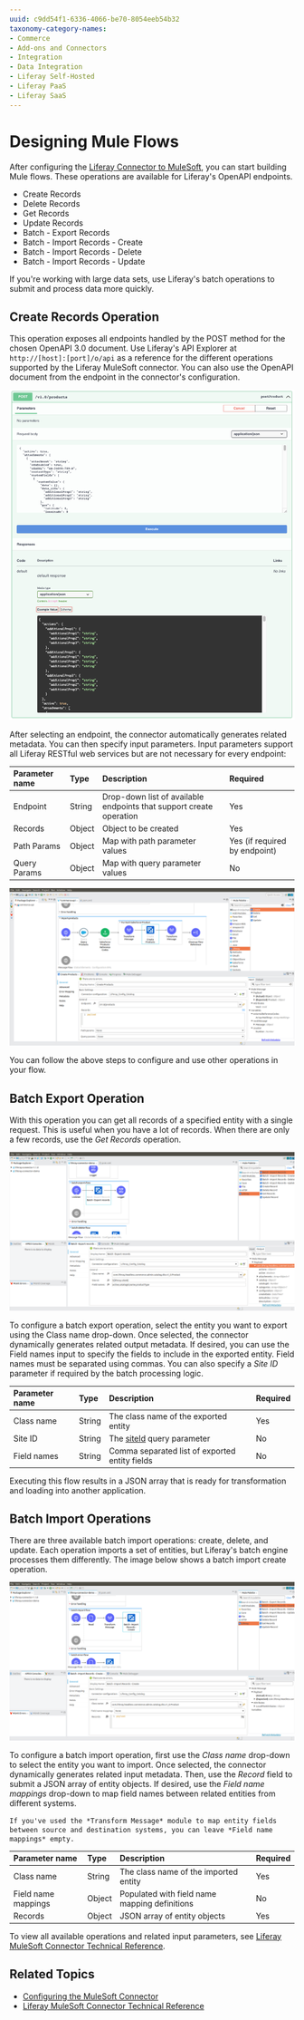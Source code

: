 ```yaml
---
uuid: c9dd54f1-6336-4066-be70-8054eeb54b32
taxonomy-category-names:
- Commerce
- Add-ons and Connectors
- Integration
- Data Integration
- Liferay Self-Hosted
- Liferay PaaS
- Liferay SaaS
---
```

# Designing Mule Flows

After configuring the [Liferay Connector to MuleSoft](./configuring-the-mulesoft-connector.md), you can start building Mule flows. These operations are available for Liferay's OpenAPI endpoints.

* Create Records
* Delete Records
* Get Records
* Update Records
* Batch - Export Records
* Batch - Import Records - Create
* Batch - Import Records - Delete
* Batch - Import Records - Update

If you're working with large data sets, use Liferay's batch operations to submit and process data more quickly.

## Create Records Operation

This operation exposes all endpoints handled by the POST method for the chosen OpenAPI 3.0 document. Use Liferay's API Explorer at `http://[host]:[port]/o/api` as a reference for the different operations supported by the Liferay MuleSoft connector. You can also use the OpenAPI document from the endpoint in the connector's configuration.

![The products endpoint creates a new product using HTTP POST.](./designing-mule-flows/images/01.png)

After selecting an endpoint, the connector automatically generates related metadata. You can then specify input parameters. Input parameters support all Liferay RESTful web services but are not necessary for every endpoint:

| Parameter name | Type   | Description                                                         | Required                      |
| :------------- | :----- | :------------------------------------------------------------------ | :---------------------------- |
| Endpoint       | String | Drop-down list of available endpoints that support create operation | Yes                           |
| Records        | Object | Object to be created                                                | Yes                           |
| Path Params    | Object | Map with path parameter values                                      | Yes (if required by endpoint) |
| Query Params   | Object | Map with query parameter values                                     | No                            |

![Use the products endpoint in flows that import products from Salesforce to Liferay.](./designing-mule-flows/images/02.png)

You can follow the above steps to configure and use other operations in your flow.

## Batch Export Operation

With this operation you can get all records of a specified entity with a single request. This is useful when you have a lot of records. When there are only a few records, use the *Get Records* operation.

![Use the Batch - Export Records operation to export multiple records.](./designing-mule-flows/images/03.png)

To configure a batch export operation, select the entity you want to export using the Class name drop-down. Once selected, the connector dynamically generates related output metadata. If desired, you can use the Field names input to specify the fields to include in the exported entity. Field names must be separated using commas. You can also specify a *Site ID* parameter if required by the batch processing logic.

| Parameter name | Type   | Description                                                                                                                                                               | Required |
| :------------- | :----- | :------------------------------------------------------------------------------------------------------------------------------------------------------------------------ | :------- |
| Class name     | String | The class name of the exported entity                                                                                                                                     | Yes      |
| Site ID        | String | The [siteId](https://learn.liferay.com/dxp/latest/en/headless-delivery/consuming-apis/consuming-rest-services.html#identify-the-site-containing-the-data) query parameter | No       |
| Field names    | String | Comma separated list of exported entity fields                                                                                                                            | No       |

Executing this flow results in a JSON array that is ready for transformation and loading into another application.

## Batch Import Operations

There are three available batch import operations: create, delete, and update. Each operation imports a set of entities, but Liferay's batch engine processes them differently. The image below shows a batch import create operation.

![Use the Batch - Import Records operation to import bulk records.](./designing-mule-flows/images/04.png)

To configure a batch import operation, first use the *Class name* drop-down to select the entity you want to import. Once selected, the connector dynamically generates related input metadata. Then, use the *Record* field to submit a JSON array of entity objects. If desired, use the *Field name mappings* drop-down to map field names between related entities from different systems.

```{note}
If you've used the *Transform Message* module to map entity fields between source and destination systems, you can leave *Field name mappings* empty.
```

| Parameter name      | Type   | Description                                   | Required |
| :------------------ | :----- | :-------------------------------------------- | :------- |
| Class name          | String | The class name of the imported entity         | Yes      |
| Field name mappings | Object | Populated with field name mapping definitions | No       |
| Records             | Object | JSON array of entity objects                  | Yes      |

To view all available operations and related input parameters, see [Liferay MuleSoft Connector Technical Reference](https://github.com/liferay/liferay-etl-mulesoft/blob/master/docs/liferay-connector-tech-ref.adoc).

## Related Topics

* [Configuring the MuleSoft Connector](./configuring-the-mulesoft-connector.md)
* [Liferay MuleSoft Connector Technical Reference](https://github.com/liferay/liferay-etl-mulesoft/blob/master/docs/liferay-connector-tech-ref.adoc)
